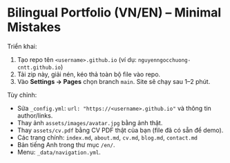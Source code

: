 
# Bilingual Portfolio (VN/EN) – Minimal Mistakes

Triển khai:
1) Tạo repo tên `<username>.github.io` (ví dụ: `nguyenngocchuong-cntt.github.io`)
2) Tải zip này, giải nén, kéo thả toàn bộ file vào repo.
3) Vào **Settings → Pages** chọn branch `main`. Site sẽ chạy sau 1–2 phút.

Tùy chỉnh:
- Sửa `_config.yml`: `url: "https://<username>.github.io"` và thông tin author/links.
- Thay ảnh `assets/images/avatar.jpg` bằng ảnh thật.
- Thay `assets/cv.pdf` bằng CV PDF thật của bạn (file đã có sẵn để demo).
- Các trang chính: `index.md`, `about.md`, `cv.md`, `blog.md`, `contact.md`
- Bản tiếng Anh trong thư mục `/en/`.
- Menu: `_data/navigation.yml`.
